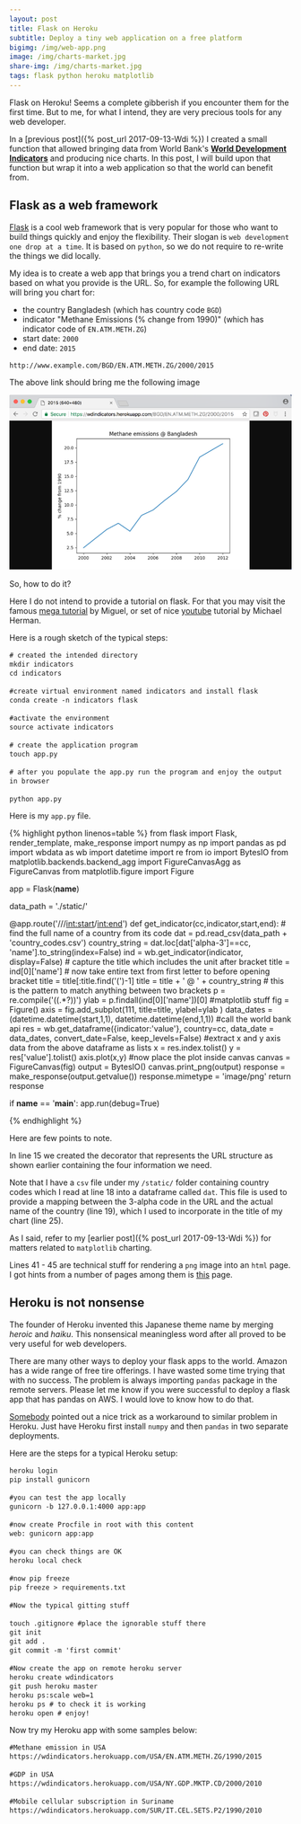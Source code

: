 ```yaml
---
layout: post
title: Flask on Heroku
subtitle: Deploy a tiny web application on a free platform
bigimg: /img/web-app.png
image: /img/charts-market.jpg
share-img: /img/charts-market.jpg
tags: flask python heroku matplotlib
---
```


Flask on Heroku! Seems a complete gibberish if you encounter them for the first time. But to me, for what I intend, they are very precious tools for any web developer. 


In a [previous post]({% post_url 2017-09-13-Wdi %}) I created a small function that allowed bringing data from World Bank's [**World Development Indicators**](https://data.worldbank.org/data-catalog/world-development-indicators) and producing nice charts. In this post, I will build upon that function but wrap it into a web application so that the world can benefit from. 

## Flask as a web framework

[Flask](http://fask.pocoo.org) is a cool web framework that is very popular for those who want to build things quickly and enjoy the flexibility. Their slogan is `web development one drop at a time`. It is based on `python`, so we do not require to re-write the things we did locally. 

My idea is to create a web app that brings you a trend chart on indicators based on what you provide is the URL. So, for example the following URL will bring you chart for:

* the country Bangladesh (which has country code `BGD`)
* indicator "Methane Emissions (% change from 1990)" (which has indicator code of `EN.ATM.METH.ZG`)
* start date: `2000`
* end date: `2015`

```
http://www.example.com/BGD/EN.ATM.METH.ZG/2000/2015
```

The above link should bring me the following image

![methane bangladesh](/img/methane-bgd.png)

So, how to do it?

Here I do not intend to provide a tutorial on flask. For that you may visit the famous [mega tutorial](https://blog.miguelgrinberg.com/post/the-flask-mega-tutorial-part-i-hello-world) by Miguel, or set of nice [youtube](https://www.youtube.com/watch?v=WfpFUmV1d0w) tutorial by Michael Herman. 

Here is a rough sketch of the typical steps:

``` linux
# created the intended directory
mkdir indicators
cd indicators

#create virtual environment named indicators and install flask
conda create -n indicators flask

#activate the environment
source activate indicators

# create the application program
touch app.py

# after you populate the app.py run the program and enjoy the output in browser

python app.py
```

Here is my `app.py` file. 

{% highlight python linenos=table %}
from flask import Flask, render_template, make_response
import numpy as np
import pandas as pd
import wbdata as wb
import datetime
import re
from io import BytesIO
from matplotlib.backends.backend_agg import FigureCanvasAgg as FigureCanvas
from matplotlib.figure import Figure

app = Flask(__name__)

data_path = './static/'

@app.route('/<cc>/<indicator>/<int:start>/<int:end>')
def get_indicator(cc,indicator,start,end):
    # find the full name of a country from its code
    dat = pd.read_csv(data_path + 'country_codes.csv')
    country_string = dat.loc[dat['alpha-3']==cc, 'name'].to_string(index=False)
    ind = wb.get_indicator(indicator, display=False)
    # capture the title which includes the unit after bracket
    title = ind[0]['name']
    # now take entire text from first letter to before opening bracket
    title = title[:title.find('(')-1]
    title = title + ' @ '  + country_string
    # this is the pattern to match anything between two brackets
    p = re.compile('\((.*?)\)')
    ylab = p.findall(ind[0]['name'])[0]
    #matplotlib stuff
    fig = Figure()
    axis = fig.add_subplot(111, title=title, ylabel=ylab )
    data_dates = (datetime.datetime(start,1,1), datetime.datetime(end,1,1))
    #call the world bank api
    res = wb.get_dataframe({indicator:'value'},
            country=cc, data_date = data_dates, convert_date=False, keep_levels=False)
    #extract x and y axis data from the above dataframe as lists
    x = res.index.tolist()
    y = res['value'].tolist()
    axis.plot(x,y)
    #now place the plot inside canvas
    canvas = FigureCanvas(fig)
    output = BytesIO()
    canvas.print_png(output)
    response = make_response(output.getvalue())
    response.mimetype = 'image/png'
    return response

if __name__ == '__main__':
    app.run(debug=True)

{% endhighlight %}

Here are few points to note.

In line 15 we created the decorator that represents the URL structure as shown earlier containing the four information we need. 

Note that I have a `csv` file under my `/static/` folder containing country codes which I read at line 18 into a dataframe called `dat`. This file is used to provide a mapping between the 3-alpha code in the URL and the actual name of the country (line 19), which I used to incorporate in the title of my chart (line 25).

As I said, refer to my [earlier post]({% post_url 2017-09-13-Wdi %}) for matters related to `matplotlib` charting.

Lines 41 - 45 are technical stuff for rendering a `png` image into an `html` page. I got hints from a number of pages among them is [this](https://gist.github.com/wilsaj/862153/119c6fc8ba2b0f3ffcd285a6852acb028660395b) page. 

## Heroku is not nonsense 

The founder of Heroku invented this Japanese theme name by merging *heroic* and *haiku*. This nonsensical meaningless word after all proved to be very useful for web developers. 

There are many other ways to deploy your flask apps to the world. Amazon has a wide range of free tire offerings. I have wasted some time trying that with no success. The problem is always importing `pandas` package in the remote servers. Please let me know if you were successful to deploy a flask app that has pandas on AWS. I would love to know how to do that. 

[Somebody](https://gist.github.com/nicolashery/3680445) pointed out a nice trick as a workaround to similar problem in Heroku. Just have Heroku first install `numpy` and then `pandas` in two separate deployments. 

Here are the steps for a typical Heroku setup:

```linux
heroku login
pip install gunicorn

#you can test the app locally 
gunicorn -b 127.0.0.1:4000 app:app

#now create Procfile in root with this content
web: gunicorn app:app

#you can check things are OK
heroku local check

#now pip freeze
pip freeze > requirements.txt

#Now the typical gitting stuff

touch .gitignore #place the ignorable stuff there
git init
git add .
git commit -m 'first commit'

#Now create the app on remote heroku server
heroku create wdindicators 
git push heroku master
heroku ps:scale web=1
heroku ps # to check it is working
heroku open # enjoy!
```

Now try my Heroku app with some samples below:

```
#Methane emission in USA
https://wdindicators.herokuapp.com/USA/EN.ATM.METH.ZG/1990/2015

#GDP in USA
https://wdindicators.herokuapp.com/USA/NY.GDP.MKTP.CD/2000/2010

#Mobile cellular subscription in Suriname
https://wdindicators.herokuapp.com/SUR/IT.CEL.SETS.P2/1990/2010
```

